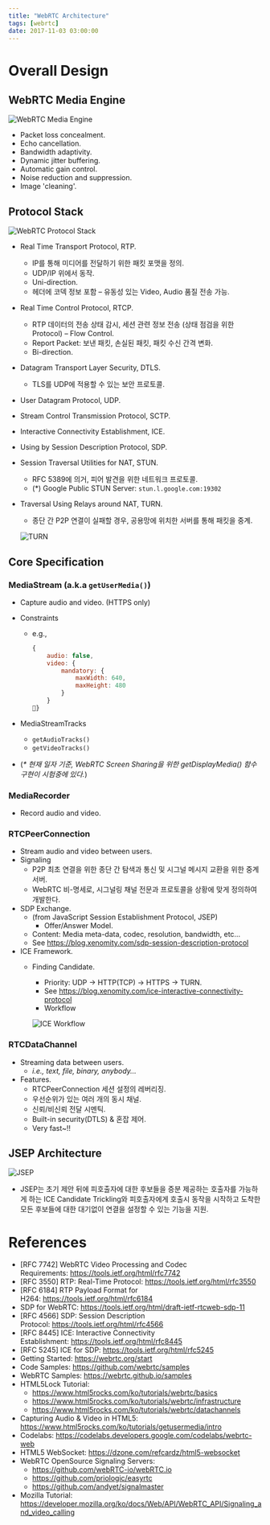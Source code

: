 ```yaml
---
title: "WebRTC Architecture"
tags: [webrtc]
date: 2017-11-03 03:00:00
---
```


# Overall Design
## WebRTC Media Engine
![WebRTC Media Engine](../assets/images/webrtc-media-engine.png)
- Packet loss concealment.
- Echo cancellation.
- Bandwidth adaptivity.
- Dynamic jitter buffering.
- Automatic gain control.
- Noise reduction and suppression.
- Image 'cleaning'.

## Protocol Stack
![WebRTC Protocol Stack](../assets/images/webrtc-protocol-stack.png)
- Real Time Transport Protocol, RTP.
  - IP를 통해 미디어를 전달하기 위한 패킷 포맷을 정의.
  - UDP/IP 위에서 동작.
  - Uni-direction.
  - 헤더에 코덱 정보 포함 – 유동성 있는 Video, Audio 품질 전송 가능.
- Real Time Control Protocol, RTCP.
  - RTP 데이터의 전송 상태 감시, 세션 관련 정보 전송 (상태 점검을 위한 Protocol) – Flow Control.
  - Report Packet: 보낸 패킷, 손실된 패킷, 패킷 수신 간격 변화.
  - Bi-direction.
- Datagram Transport Layer Security, DTLS.
  - TLS를 UDP에 적용할 수 있는 보안 프로토콜.
- User Datagram Protocol, UDP.
- Stream Control Transmission Protocol, SCTP.
- Interactive Connectivity Establishment, ICE.
- Using by Session Description Protocol, SDP.
- Session Traversal Utilities for NAT, STUN.
  - RFC 5389에 의거, 피어 발견을 위한 네트워크 프로토콜.
  - (*) Google Public STUN Server: `stun.l.google.com:19302`
- Traversal Using Relays around NAT, TURN.
  - 종단 간 P2P 연결이 실패할 경우, 공용망에 위치한 서버를 통해 패킷을 중계.
  
  ![TURN](../assets/images/turn.png)

## Core Specification
### MediaStream (a.k.a `getUserMedia()`)
- Capture audio and video. (HTTPS only)
- Constraints
  - e.g.,
    ```javascript
    {
        audio: false,
	    video: {
		    mandatory: {
		        maxWidth: 640,
		        maxHeight: 480
		    }
        }
    }
    ```
		
- MediaStreamTracks
  - `getAudioTracks()`
  - `getVideoTracks()`
- (_* 현재 일자 기준, WebRTC Screen Sharing을 위한 getDisplayMedia() 함수 구현이 시험중에 있다._)
	
### MediaRecorder
- Record audio and video.
	
### RTCPeerConnection
- Stream audio and video between users.
- Signaling
  - P2P 최초 연결을 위한 종단 간 탐색과 통신 및 시그널 메시지 교환을 위한 중계 서버.
  - WebRTC 비-명세로, 시그널링 채널 전문과 프로토콜을 상황에 맞게 정의하여 개발한다.
- SDP Exchange.
	- (from JavaScript Session Establishment Protocol, JSEP)
	  - Offer/Answer Model.
	- Content: Media meta-data, codec, resolution, bandwidth, etc…
	- See https://blog.xenomity.com/sdp-session-description-protocol
- ICE Framework.
  - Finding Candidate.
	- Priority: UDP -> HTTP(TCP) -> HTTPS -> TURN.
	- See https://blog.xenomity.com/ice-interactive-connectivity-protocol
	- Workflow
    
    ![ICE Workflow](../assets/images/ice-sequence.png)


### RTCDataChannel
- Streaming data between users.
  - *i.e., text, file, binary, anybody…*
- Features.
  - RTCPeerConnection 세션 설정의 레버리징.
  - 우선순위가 있는 여러 개의 동시 채널.
  - 신뢰/비신뢰 전달 시멘틱.
  - Built-in security(DTLS) & 혼잡 제어.
  - Very fast~!!


## JSEP Architecture
![JSEP](../assets/images/jsep.png)
- JSEP는 초기 제안 뒤에 피호출자에 대한 후보들을 증분 제공하는 호출자를 가능하게 하는 ICE Candidate Trickling와 피호출자에게 호출시 동작을 시작하고 도착한 모든 후보들에 대한 대기없이 연결을 설정할 수 있는 기능을 지원.


# References
- [RFC 7742] WebRTC Video Processing and Codec Requirements: https://tools.ietf.org/html/rfc7742
- [RFC 3550] RTP: Real-Time Protocol: https://tools.ietf.org/html/rfc3550
- [RFC 6184] RTP Payload Format for H264: https://tools.ietf.org/html/rfc6184
- SDP for WebRTC: https://tools.ietf.org/html/draft-ietf-rtcweb-sdp-11
- [RFC 4566] SDP: Session Description Protocol: https://tools.ietf.org/html/rfc4566
- [RFC 8445] ICE: Interactive Connectivity Establishment: https://tools.ietf.org/html/rfc8445
- [RFC 5245] ICE for SDP: https://tools.ietf.org/html/rfc5245
- Getting Started: https://webrtc.org/start
- Code Samples: https://github.com/webrtc/samples
- WebRTC Samples: https://webrtc.github.io/samples
- HTML5Lock Tutorial: 
  - https://www.html5rocks.com/ko/tutorials/webrtc/basics
  - https://www.html5rocks.com/ko/tutorials/webrtc/infrastructure
  - https://www.html5rocks.com/ko/tutorials/webrtc/datachannels
- Capturing Audio & Video in HTML5: https://www.html5rocks.com/ko/tutorials/getusermedia/intro
- Codelabs: https://codelabs.developers.google.com/codelabs/webrtc-web
- HTML5 WebSocket: https://dzone.com/refcardz/html5-websocket
- WebRTC OpenSource Signaling Servers:
  - https://github.com/webRTC-io/webRTC.io
  - https://github.com/priologic/easyrtc
  - https://github.com/andyet/signalmaster
- Mozilla Tutorial: https://developer.mozilla.org/ko/docs/Web/API/WebRTC_API/Signaling_and_video_calling
